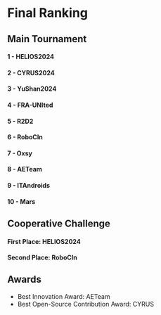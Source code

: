 # Final Ranking

## Main Tournament

#### 1 - HELIOS2024

#### 2 - CYRUS2024

#### 3 - YuShan2024

#### 4 - FRA-UNIted

#### 5 - R2D2

#### 6 - RoboCIn

#### 7 - Oxsy

#### 8 - AETeam

#### 9 - ITAndroids

#### 10 - Mars

## Cooperative Challenge

#### First Place: HELIOS2024

#### Second Place: RoboCIn

## Awards

- Best Innovation Award: AETeam
- Best Open-Source Contribution Award: CYRUS